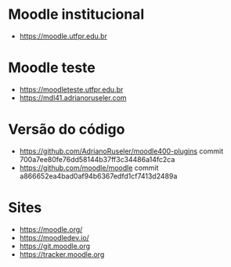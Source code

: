 # Moodle institucional
* https://moodle.utfpr.edu.br

# Moodle teste
* https://moodleteste.utfpr.edu.br
* https://mdl41.adrianoruseler.com


# Versão do código
* https://github.com/AdrianoRuseler/moodle400-plugins
commit 700a7ee80fe76dd58144b37ff3c34486a14fc2ca
* https://github.com/moodle/moodle
commit a866652ea4bad0af94b6367edfd1cf7413d2489a


# Sites
* https://moodle.org/
* https://moodledev.io/
* https://git.moodle.org
* https://tracker.moodle.org
